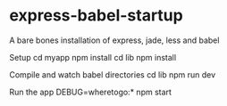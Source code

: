 # express-babel-startup
A bare bones installation of express, jade, less and babel

Setup
cd myapp
npm install
cd lib
npm install

Compile and watch babel directories
cd lib
npm run dev

Run the app 
DEBUG=wheretogo:* npm start
